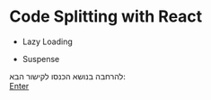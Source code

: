# Code Splitting with React

- Lazy Loading

- Suspense

להרחבה בנושא הכנסו לקישור הבא:  
[Enter](https://)
